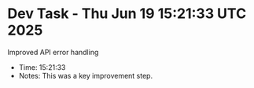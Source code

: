 # Dev Task - Thu Jun 19 15:21:33 UTC 2025
Improved API error handling
- Time: 15:21:33
- Notes: This was a key improvement step.
